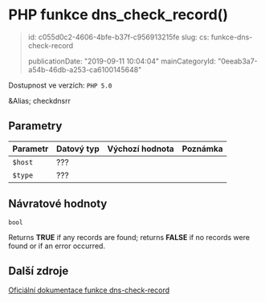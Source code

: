 PHP funkce dns_check_record()
=============================

> id: c055d0c2-4606-4bfe-b37f-c956913215fe
> slug:
> 	cs: funkce-dns-check-record
>
> publicationDate: "2019-09-11 10:04:04"
> mainCategoryId: "0eeab3a7-a54b-46db-a253-ca6100145648"

Dostupnost ve verzích: `PHP 5.0`

&Alias; <function>checkdnsrr</function>


Parametry
--------------

| Parametr | Datový typ | Výchozí hodnota | Poznámka |
|-----|-----|-----|-----|
| `$host` | ??? |  |  |
| `$type` | ??? |  |  |


Návratové hodnoty
----------------

`bool`

Returns <b>TRUE</b> if any records are found; returns <b>FALSE</b> if no records were found or if an error occurred.

Další zdroje
------------

[Oficiální dokumentace funkce dns-check-record](https://www.php.net/manual/en/function.dns-check-record.php)
